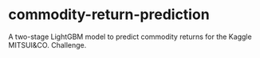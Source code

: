 # commodity-return-prediction
A two-stage LightGBM model to predict commodity returns for the Kaggle MITSUI&amp;CO. Challenge.
